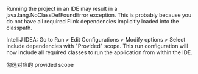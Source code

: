 Running the project in an IDE may result in a java.lang.NoClassDefFoundError exception. This is probably because you do not have all required Flink dependencies implicitly loaded into the classpath.

IntelliJ IDEA: Go to Run > Edit Configurations > Modify options > Select include dependencies with "Provided" scope. This run configuration will now include all required classes to run the application from within the IDE.

勾选对应的 provided scope
